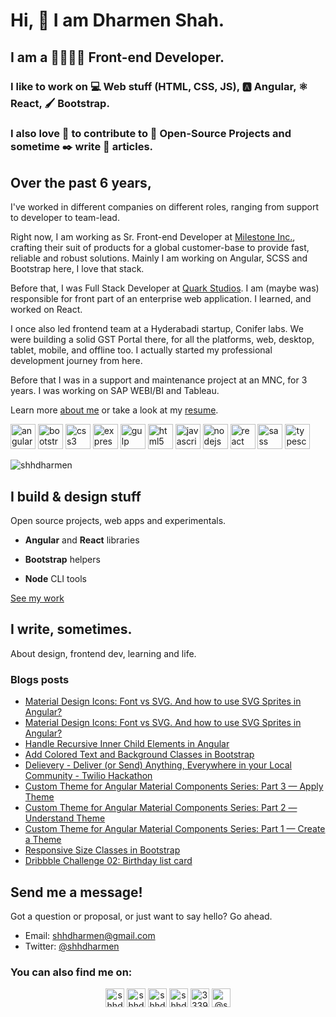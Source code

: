 # Hi, 👋 I am Dharmen Shah.

## I am a 👔👨🏻‍💻 Front-end Developer.

### I like to work on 💻 Web stuff (HTML, CSS, JS), 🅰️ Angular, ⚛️ React, 🖌️ Bootstrap.

### I also love 🤗 to contribute to 👐 Open-Source Projects and sometime ✒️ write 📜 articles.

## Over the past 6 years,

I've worked in different companies on different roles, ranging from support to developer to team-lead.

Right now, I am working as Sr. Front-end Developer at [Milestone Inc.](http://milestoneinternet.com/), crafting their suit of products for a global customer-base to provide fast, reliable and robust solutions. Mainly I am working on Angular, SCSS and Bootstrap here, I love that stack.

Before that, I was Full Stack Developer at [Quark Studios](http://quarkstudios.com/). I am (maybe was) responsible for front part of an enterprise web application. I learned, and worked on React.

I once also led frontend team at a Hyderabadi startup, Conifer labs. We were building a solid GST Portal there, for all the platforms, web, desktop, tablet, mobile, and offline too. I actually started my professional development journey from here.

Before that I was in a support and maintenance project at an MNC, for 3 years. I was working on SAP WEBI/BI and Tableau.

Learn more [about me](https://shhdharmen.github.me/about) or take a look at my [resume](https://shhdharmen.me/resume).

<p align="left"><img src="https://devicons.github.io/devicon/devicon.git/icons/angularjs/angularjs-original.svg" alt="angularjs" width="40" height="40"/> <img src="https://devicons.github.io/devicon/devicon.git/icons/bootstrap/bootstrap-plain.svg" alt="bootstrap" width="40" height="40"/> <img src="https://devicons.github.io/devicon/devicon.git/icons/css3/css3-original-wordmark.svg" alt="css3" width="40" height="40"/> <img src="https://devicons.github.io/devicon/devicon.git/icons/express/express-original-wordmark.svg" alt="express" width="40" height="40"/> <img src="https://devicons.github.io/devicon/devicon.git/icons/gulp/gulp-plain.svg" alt="gulp" width="40" height="40"/> <img src="https://devicons.github.io/devicon/devicon.git/icons/html5/html5-original-wordmark.svg" alt="html5" width="40" height="40"/> <img src="https://devicons.github.io/devicon/devicon.git/icons/javascript/javascript-original.svg" alt="javascript" width="40" height="40"/> <img src="https://devicons.github.io/devicon/devicon.git/icons/nodejs/nodejs-original-wordmark.svg" alt="nodejs" width="40" height="40"/> <img src="https://devicons.github.io/devicon/devicon.git/icons/react/react-original-wordmark.svg" alt="react" width="40" height="40"/> <img src="https://devicons.github.io/devicon/devicon.git/icons/sass/sass-original.svg" alt="sass" width="40" height="40"/> <img src="https://devicons.github.io/devicon/devicon.git/icons/typescript/typescript-original.svg" alt="typescript" width="40" height="40"/></p><p><img align="center" src="https://github-readme-stats.vercel.app/api/top-langs/?username=shhdharmen" alt="shhdharmen" /></p>

## I build & design stuff

Open source projects, web apps and experimentals.

- **Angular** and **React** libraries

- **Bootstrap** helpers

- **Node** CLI tools

[See my work](https://shhdharmen.me/work)

## I write, sometimes.

About design, frontend dev, learning and life.

### Blogs posts
<!-- BLOG-POST-LIST:START -->
- [Material Design Icons: Font vs SVG. And how to use SVG Sprites in Angular?](https://medium.com/@shhdharmen/material-design-icons-font-vs-svg-and-how-to-use-svg-sprites-in-angular-742819186743?source=rss-bd1cd197da0d------2)
- [Material Design Icons: Font vs SVG. And how to use SVG Sprites in Angular?](https://dev.to/itnext/material-design-icons-font-vs-svg-and-how-to-use-svg-sprites-in-angular-4pch)
- [Handle Recursive Inner Child Elements in Angular](https://dev.to/itnext/handle-recursive-inner-child-elements-in-angular-4cgm)
- [Add Colored Text and Background Classes in Bootstrap](https://dev.to/shhdharmen/add-colored-text-and-background-classes-in-bootstrap-44ia)
- [Delievery - Deliver (or Send) Anything, Everywhere in your Local Community - Twilio Hackathon](https://dev.to/shhdharmen/delievery-deliver-or-send-anything-everywhere-in-your-local-community-twilio-hackathon-i7f)
- [Custom Theme for Angular Material Components Series: Part 3 — Apply Theme](https://dev.to/itnext/custom-theme-for-angular-material-components-series-part-3-apply-theme-e34)
- [Custom Theme for Angular Material Components Series: Part 2 — Understand Theme](https://dev.to/itnext/custom-theme-for-angular-material-components-series-part-2-understand-theme-aa2)
- [Custom Theme for Angular Material Components Series: Part 1 — Create a Theme](https://dev.to/itnext/custom-theme-for-angular-material-components-series-part-1-create-a-theme-1ba5)
- [Responsive Size Classes in Bootstrap](https://dev.to/shhdharmen/responsive-size-classes-in-bootstrap-3ojl)
- [Dribbble Challenge 02: Birthday list card](https://dev.to/shhdharmen/dribbble-challenge-02-birthday-list-card-1g4f)
<!-- BLOG-POST-LIST:END -->

## Send me a message!

Got a question or proposal, or just want to say hello? Go ahead.

- Email: [shhdharmen@gmail.com](mailto:shhdharmen@gmail.com)
- Twitter: [@shhdharmen](https://twitter.com/shhdharmen)

### You can also find me on:
<p align="center">
<a href="https://codepen.io/shhdharmen" target="blank"><img align="center" src="https://cdn.jsdelivr.net/npm/simple-icons@3.0.1/icons/codepen.svg" alt="shhdharmen" height="30" width="30" /></a>
<a href="https://dev.to/shhdharmen" target="blank"><img align="center" src="https://cdn.jsdelivr.net/npm/simple-icons@3.0.1/icons/dev-dot-to.svg" alt="shhdharmen" height="30" width="30" /></a>
<a href="https://twitter.com/shhdharmen" target="blank"><img align="center" src="https://cdn.jsdelivr.net/npm/simple-icons@3.0.1/icons/twitter.svg" alt="shhdharmen" height="30" width="30" /></a>
<a href="https://linkedin.com/in/shhdharmen" target="blank"><img align="center" src="https://cdn.jsdelivr.net/npm/simple-icons@3.0.1/icons/linkedin.svg" alt="shhdharmen" height="30" width="30" /></a>
<a href="https://stackoverflow.com/users/3339907" target="blank"><img align="center" src="https://cdn.jsdelivr.net/npm/simple-icons@3.0.1/icons/stackoverflow.svg" alt="3339907" height="30" width="30" /></a>
<a href="https://medium.com/@shhdharmen" target="blank"><img align="center" src="https://cdn.jsdelivr.net/npm/simple-icons@3.0.1/icons/medium.svg" alt="@shhdharmen" height="30" width="30" /></a>
</p>
